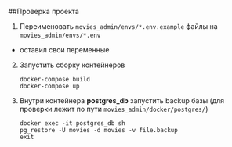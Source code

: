 
##Проверка проекта

1. Переименовать ```movies_admin/envs/*.env.example``` файлы на ```movies_admin/envs/*.env```

* оставил свои переменные

2. Запустить сборку контейнеров 
    ```
    docker-compose build
    docker-compose up
    ```
3. Внутри контейнера **postgres_db** запустить backup базы 
   (для проверки лежит по пути ```movies_admin/docker/postgres/```)
    ```
    docker exec -it postgres_db sh
    pg_restore -U movies -d movies -v file.backup
    exit
    ```
